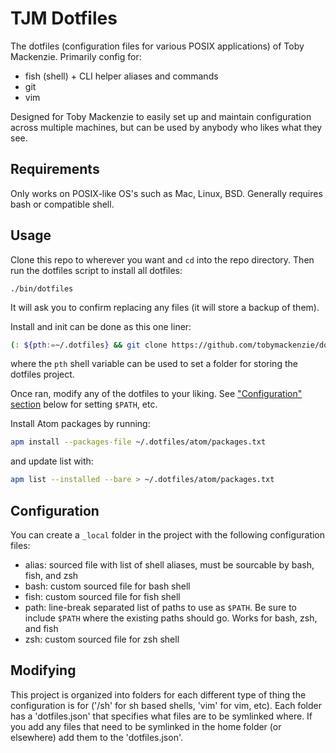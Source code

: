 TJM Dotfiles
============

The dotfiles (configuration files for various POSIX applications) of Toby Mackenzie. Primarily config for:

- fish (shell) + CLI helper aliases and commands
- git
- vim

Designed for Toby Mackenzie to easily set up and maintain configuration across multiple machines, but can be used by anybody who likes what they see.

Requirements
----------

Only works on POSIX-like OS's such as Mac, Linux, BSD.  Generally requires bash or compatible shell.

Usage
----------

Clone this repo to wherever you want and `cd` into the repo directory.  Then run the dotfiles script to install all dotfiles:

```
./bin/dotfiles
```

It will ask you to confirm replacing any files (it will store a backup of them).

Install and init can be done as this one liner:

``` sh
(: ${pth:=~/.dotfiles} && git clone https://github.com/tobymackenzie/dotfiles.git $pth && $pth/bin/dotfiles init)
```

where the `pth` shell variable can be used to set a folder for storing the dotfiles project.

Once ran, modify any of the dotfiles to your liking.  See ["Configuration" section](#configuration) below for setting `$PATH`, etc.

Install Atom packages by running:

``` sh
apm install --packages-file ~/.dotfiles/atom/packages.txt
```

and update list with:

``` sh
apm list --installed --bare > ~/.dotfiles/atom/packages.txt
```

Configuration
-------------

You can create a `_local` folder in the project with the following configuration files:

- alias: sourced file with list of shell aliases, must be sourcable by bash, fish, and zsh
- bash: custom sourced file for bash shell
- fish: custom sourced file for fish shell
- path: line-break separated list of paths to use as `$PATH`.  Be sure to include `$PATH` where the existing paths should go.  Works for bash, zsh, and fish
- zsh: custom sourced file for zsh shell

Modifying
---------
This project is organized into folders for each different type of thing the configuration is for ('/sh' for sh based shells, 'vim' for vim, etc).  Each folder has a 'dotfiles.json' that specifies what files are to be symlinked where.  If you add any files that need to be symlinked in the home folder (or elsewhere) add them to the 'dotfiles.json'.
